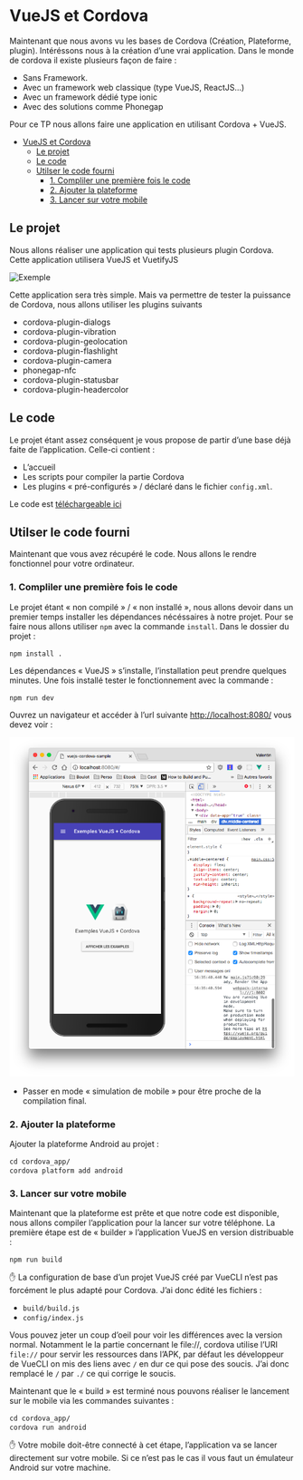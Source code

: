 # VueJS et Cordova

Maintenant que nous avons vu les bases de Cordova (Création, Plateforme, plugin). Intéréssons nous à la création d’une vrai application. Dans le monde de cordova il existe plusieurs façon de faire :

- Sans Framework.
- Avec un framework web classique (type VueJS, ReactJS…)
- Avec un framework dédié type ionic
- Avec des solutions comme Phonegap

Pour ce TP nous allons faire une application en utilisant Cordova + VueJS.

<!-- TOC -->

- [VueJS et Cordova](#vuejs-et-cordova)
    - [Le projet](#le-projet)
    - [Le code](#le-code)
    - [Utilser le code fourni](#utilser-le-code-fourni)
        - [1. Compliler une première fois le code](#1-compliler-une-première-fois-le-code)
        - [2. Ajouter la plateforme](#2-ajouter-la-plateforme)
        - [3. Lancer sur votre mobile](#3-lancer-sur-votre-mobile)

<!-- /TOC -->

## Le projet

Nous allons réaliser une application qui tests plusieurs plugin Cordova. Cette application utilisera VueJS et VuetifyJS

![Exemple](https://github.com/c4software/vuejs-cordova-sample/raw/master/demo.png)

Cette application sera très simple. Mais va permettre de tester la puissance de Cordova, nous allons utiliser les plugins suivants 

- cordova-plugin-dialogs
- cordova-plugin-vibration
- cordova-plugin-geolocation
- cordova-plugin-flashlight
- cordova-plugin-camera
- phonegap-nfc
- cordova-plugin-statusbar
- cordova-plugin-headercolor

## Le code

Le projet étant assez conséquent je vous propose de partir d’une base déjà faite de l’application. Celle-ci contient :

- L’accueil
- Les scripts pour compiler la partie Cordova
- Les plugins « pré-configurés » / déclaré dans le fichier ```config.xml```.

Le code est [téléchargeable ici](sources/vuejs-cordova-sample.zip)

## Utilser le code fourni

Maintenant que vous avez récupéré le code. Nous allons le rendre fonctionnel pour votre ordinateur.

### 1. Compliler une première fois le code

Le projet étant « non compilé » / « non installé », nous allons devoir dans un premier temps installer les dépendances nécéssaires à notre projet. Pour se faire nous allons utiliser ```npm``` avec la commande ```install```. Dans le dossier du projet :

```shell
npm install .
``` 

Les dépendances « VueJS » s’installe, l’installation peut prendre quelques minutes. Une fois installé tester le fonctionnement avec la commande :

```shell
npm run dev
```

Ouvrez un navigateur et accéder à l’url suivante [http://localhost:8080/](http://localhost:8080/) vous devez voir :

![run1](./ressources/run1.png)

- Passer en mode « simulation de mobile » pour être proche de la compilation final.

### 2. Ajouter la plateforme

Ajouter la plateforme Android au projet :

```shell
cd cordova_app/
cordova platform add android
```

### 3. Lancer sur votre mobile

Maintenant que la plateforme est prête et que notre code est disponible, nous allons compiler l’application pour la lancer sur votre téléphone. La première étape est de « builder » l’application VueJS en version distribuable :

```shell
npm run build
```

✋ La configuration de base d’un projet VueJS créé par VueCLI n’est pas forcément le plus adapté pour Cordova. J’ai donc édité les fichiers :

- ```build/build.js```
- ```config/index.js```

Vous pouvez jeter un coup d’oeil pour voir les différences avec la version normal. Notamment le la partie concernant le file://, cordova utilise l’URI ```file://``` pour servir les ressources dans l’APK, par défaut les développeur de VueCLI on mis des liens avec ```/``` en dur ce qui pose des soucis. J’ai donc remplacé le ```/``` par ```./``` ce qui corrige le soucis. 

Maintenant que le « build » est terminé nous pouvons réaliser le lancement sur le mobile via les commandes suivantes :

```shell
cd cordova_app/
cordova run android
```

✋ Votre mobile doit-être connecté à cet étape, l’application va se lancer directement sur votre mobile. Si ce n’est pas le cas il vous faut un émulateur Android sur votre machine.
